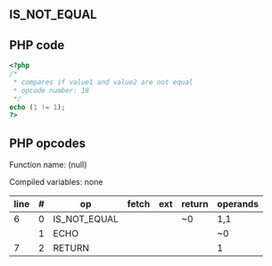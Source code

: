 IS\_NOT\_EQUAL
--------------

PHP code
--------

``` php
<?php
/*
 * compares if value1 and value2 are not equal
 * opcode number: 18
 */
echo (1 != 1);
?>
```

PHP opcodes
-----------

Function name: (null)

Compiled variables: none

| line | \#  | op             | fetch | ext | return | operands |
|------|-----|----------------|-------|-----|--------|----------|
| 6    | 0   | IS\_NOT\_EQUAL |       |     | \~0    | 1,1      |
|      | 1   | ECHO           |       |     |        | \~0      |
| 7    | 2   | RETURN         |       |     |        | 1        |
